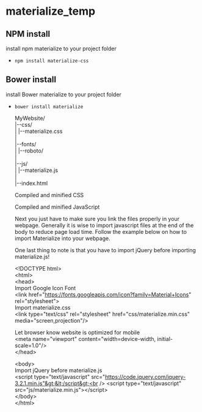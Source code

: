# materialize_temp

## NPM install

install npm materialize to your project folder
* `npm install materialize-css`

## Bower install

install Bower materialize to your project folder
* `bower install materialize`

  MyWebsite/<br />
  |--css/<br />
  |  |--materialize.css<br />
  |<br />
  |--fonts/<br />
  |  |--roboto/<br />
  |<br />
  |--js/<br />
  |  |--materialize.js<br />
  |<br />
  |--index.html<br />

  Compiled and minified CSS
  <link rel="stylesheet" href="https://cdnjs.cloudflare.com/ajax/libs/materialize/0.100.2/css/materialize.min.css">

  Compiled and minified JavaScript
  <script src="https://cdnjs.cloudflare.com/ajax/libs/materialize/0.100.2/js/materialize.min.js"></script>

  Next you just have to make sure you link the files properly in your webpage. Generally it is wise to import javascript files at the end of the body to reduce page load time. Follow the example below on how to import Materialize into your webpage.

  One last thing to note is that you have to import jQuery before importing materialize.js!

    &lt;!DOCTYPE html&gt; <br />
  &lt;html&gt;<br />
    &lt;head&gt;<br />
      Import Google Icon Font<br />
      &lt;link href="https://fonts.googleapis.com/icon?family=Material+Icons" rel="stylesheet"&gt;<br />
      Import materialize.css<br />
      &lt;link type="text/css" rel="stylesheet" href="css/materialize.min.css"  media="screen,projection"/&gt;<br />

     Let browser know website is optimized for mobile<br />
      &lt;meta name="viewport" content="width=device-width, initial-scale=1.0"/&gt;<br />
    &lt;/head&gt;<br />

    &lt;body&gt;<br />
      Import jQuery before materialize.js<br />
      &lt;script type="text/javascript" src="https://code.jquery.com/jquery-3.2.1.min.js"&gt;&lt;/script&gt;<br />
      &lt;script type="text/javascript" src="js/materialize.min.js"&gt;&lt;/script&gt;<br />
    &lt;/body&gt;<br />
  &lt;/html&gt;
